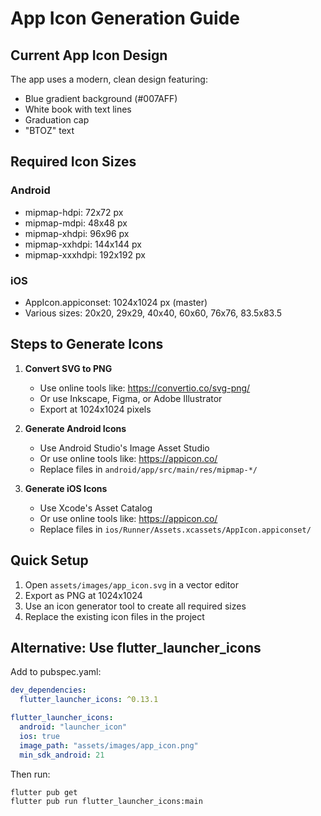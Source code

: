 # App Icon Generation Guide

## Current App Icon Design
The app uses a modern, clean design featuring:
- Blue gradient background (#007AFF)
- White book with text lines
- Graduation cap
- "BTOZ" text

## Required Icon Sizes

### Android
- mipmap-hdpi: 72x72 px
- mipmap-mdpi: 48x48 px  
- mipmap-xhdpi: 96x96 px
- mipmap-xxhdpi: 144x144 px
- mipmap-xxxhdpi: 192x192 px

### iOS
- AppIcon.appiconset: 1024x1024 px (master)
- Various sizes: 20x20, 29x29, 40x40, 60x60, 76x76, 83.5x83.5

## Steps to Generate Icons

1. **Convert SVG to PNG**
   - Use online tools like: https://convertio.co/svg-png/
   - Or use Inkscape, Figma, or Adobe Illustrator
   - Export at 1024x1024 pixels

2. **Generate Android Icons**
   - Use Android Studio's Image Asset Studio
   - Or use online tools like: https://appicon.co/
   - Replace files in `android/app/src/main/res/mipmap-*/`

3. **Generate iOS Icons**
   - Use Xcode's Asset Catalog
   - Or use online tools like: https://appicon.co/
   - Replace files in `ios/Runner/Assets.xcassets/AppIcon.appiconset/`

## Quick Setup
1. Open `assets/images/app_icon.svg` in a vector editor
2. Export as PNG at 1024x1024
3. Use an icon generator tool to create all required sizes
4. Replace the existing icon files in the project

## Alternative: Use flutter_launcher_icons
Add to pubspec.yaml:
```yaml
dev_dependencies:
  flutter_launcher_icons: ^0.13.1

flutter_launcher_icons:
  android: "launcher_icon"
  ios: true
  image_path: "assets/images/app_icon.png"
  min_sdk_android: 21
```

Then run:
```bash
flutter pub get
flutter pub run flutter_launcher_icons:main
``` 